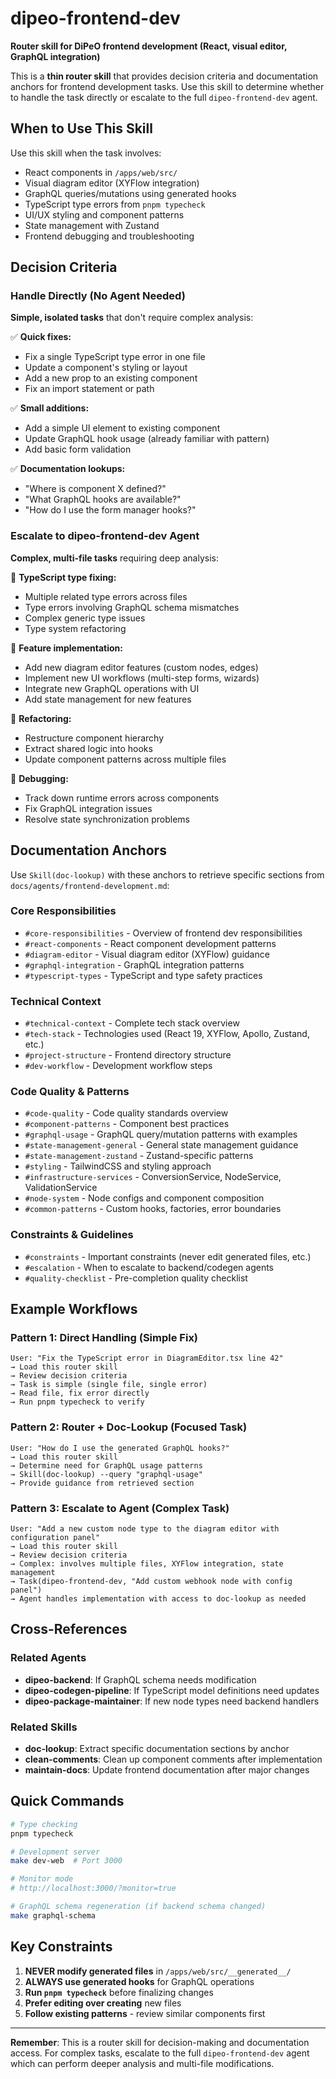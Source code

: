 # dipeo-frontend-dev

**Router skill for DiPeO frontend development (React, visual editor, GraphQL integration)**

This is a **thin router skill** that provides decision criteria and documentation anchors for frontend development tasks. Use this skill to determine whether to handle the task directly or escalate to the full `dipeo-frontend-dev` agent.

## When to Use This Skill

Use this skill when the task involves:
- React components in `/apps/web/src/`
- Visual diagram editor (XYFlow integration)
- GraphQL queries/mutations using generated hooks
- TypeScript type errors from `pnpm typecheck`
- UI/UX styling and component patterns
- State management with Zustand
- Frontend debugging and troubleshooting

## Decision Criteria

### Handle Directly (No Agent Needed)

**Simple, isolated tasks** that don't require complex analysis:

✅ **Quick fixes:**
- Fix a single TypeScript type error in one file
- Update a component's styling or layout
- Add a new prop to an existing component
- Fix an import statement or path

✅ **Small additions:**
- Add a simple UI element to existing component
- Update GraphQL hook usage (already familiar with pattern)
- Add basic form validation

✅ **Documentation lookups:**
- "Where is component X defined?"
- "What GraphQL hooks are available?"
- "How do I use the form manager hooks?"

### Escalate to dipeo-frontend-dev Agent

**Complex, multi-file tasks** requiring deep analysis:

🔴 **TypeScript type fixing:**
- Multiple related type errors across files
- Type errors involving GraphQL schema mismatches
- Complex generic type issues
- Type system refactoring

🔴 **Feature implementation:**
- Add new diagram editor features (custom nodes, edges)
- Implement new UI workflows (multi-step forms, wizards)
- Integrate new GraphQL operations with UI
- Add state management for new features

🔴 **Refactoring:**
- Restructure component hierarchy
- Extract shared logic into hooks
- Update component patterns across multiple files

🔴 **Debugging:**
- Track down runtime errors across components
- Fix GraphQL integration issues
- Resolve state synchronization problems

## Documentation Anchors

Use `Skill(doc-lookup)` with these anchors to retrieve specific sections from `docs/agents/frontend-development.md`:

### Core Responsibilities
- `#core-responsibilities` - Overview of frontend dev responsibilities
- `#react-components` - React component development patterns
- `#diagram-editor` - Visual diagram editor (XYFlow) guidance
- `#graphql-integration` - GraphQL integration patterns
- `#typescript-types` - TypeScript and type safety practices

### Technical Context
- `#technical-context` - Complete tech stack overview
- `#tech-stack` - Technologies used (React 19, XYFlow, Apollo, Zustand, etc.)
- `#project-structure` - Frontend directory structure
- `#dev-workflow` - Development workflow steps

### Code Quality & Patterns
- `#code-quality` - Code quality standards overview
- `#component-patterns` - Component best practices
- `#graphql-usage` - GraphQL query/mutation patterns with examples
- `#state-management-general` - General state management guidance
- `#state-management-zustand` - Zustand-specific patterns
- `#styling` - TailwindCSS and styling approach
- `#infrastructure-services` - ConversionService, NodeService, ValidationService
- `#node-system` - Node configs and component composition
- `#common-patterns` - Custom hooks, factories, error boundaries

### Constraints & Guidelines
- `#constraints` - Important constraints (never edit generated files, etc.)
- `#escalation` - When to escalate to backend/codegen agents
- `#quality-checklist` - Pre-completion quality checklist

## Example Workflows

### Pattern 1: Direct Handling (Simple Fix)
```
User: "Fix the TypeScript error in DiagramEditor.tsx line 42"
→ Load this router skill
→ Review decision criteria
→ Task is simple (single file, single error)
→ Read file, fix error directly
→ Run pnpm typecheck to verify
```

### Pattern 2: Router + Doc-Lookup (Focused Task)
```
User: "How do I use the generated GraphQL hooks?"
→ Load this router skill
→ Determine need for GraphQL usage patterns
→ Skill(doc-lookup) --query "graphql-usage"
→ Provide guidance from retrieved section
```

### Pattern 3: Escalate to Agent (Complex Task)
```
User: "Add a new custom node type to the diagram editor with configuration panel"
→ Load this router skill
→ Review decision criteria
→ Complex: involves multiple files, XYFlow integration, state management
→ Task(dipeo-frontend-dev, "Add custom webhook node with config panel")
→ Agent handles implementation with access to doc-lookup as needed
```

## Cross-References

### Related Agents
- **dipeo-backend**: If GraphQL schema needs modification
- **dipeo-codegen-pipeline**: If TypeScript model definitions need updates
- **dipeo-package-maintainer**: If new node types need backend handlers

### Related Skills
- **doc-lookup**: Extract specific documentation sections by anchor
- **clean-comments**: Clean up component comments after implementation
- **maintain-docs**: Update frontend documentation after major changes

## Quick Commands

```bash
# Type checking
pnpm typecheck

# Development server
make dev-web  # Port 3000

# Monitor mode
# http://localhost:3000/?monitor=true

# GraphQL schema regeneration (if backend schema changed)
make graphql-schema
```

## Key Constraints

1. **NEVER modify generated files** in `/apps/web/src/__generated__/`
2. **ALWAYS use generated hooks** for GraphQL operations
3. **Run `pnpm typecheck`** before finalizing changes
4. **Prefer editing over creating** new files
5. **Follow existing patterns** - review similar components first

---

**Remember**: This is a router skill for decision-making and documentation access. For complex tasks, escalate to the full `dipeo-frontend-dev` agent which can perform deeper analysis and multi-file modifications.
